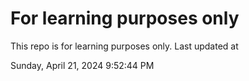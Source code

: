 # For learning purposes only
This repo is for learning purposes only.
Last updated at

Sunday, April 21, 2024 9:52:44 PM

